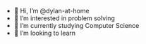 - 👋 Hi, I’m @dylan-at-home
- 👀 I’m interested in problem solving
- 🌱 I’m currently studying Computer Science
- 💞️ I’m looking to learn

<!---
dylan-at-home/dylan-at-home is a ✨ special ✨ repository because its `README.md` (this file) appears on your GitHub profile.
You can click the Preview link to take a look at your changes.
--->
